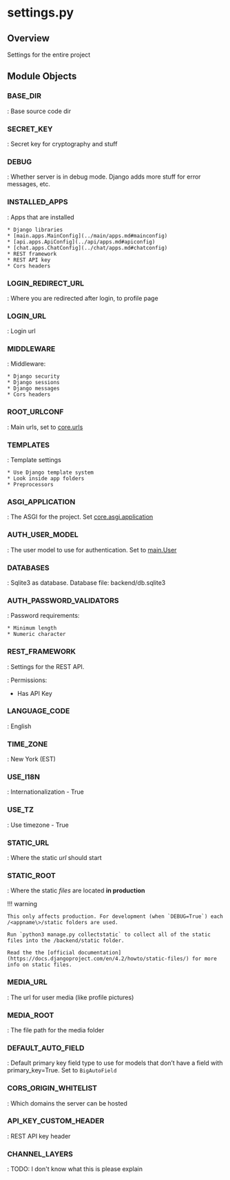 # settings.py

## Overview

Settings for the entire project

## Module Objects

### BASE_DIR

:   Base source code dir

### SECRET_KEY

:   Secret key for cryptography and stuff

### DEBUG

:   Whether server is in debug mode. Django adds more stuff for error messages, etc.

### INSTALLED_APPS

:   Apps that are installed

    * Django libraries
    * [main.apps.MainConfig](../main/apps.md#mainconfig)
    * [api.apps.ApiConfig](../api/apps.md#apiconfig)
    * [chat.apps.ChatConfig](../chat/apps.md#chatconfig)
    * REST framework
    * REST API key
    * Cors headers

### LOGIN_REDIRECT_URL

:   Where you are redirected after login, to profile page

### LOGIN_URL

:   Login url

### MIDDLEWARE

:   Middleware:

    * Django security
    * Django sessions
    * Django messages
    * Cors headers

### ROOT_URLCONF

:   Main urls, set to [core.urls](./urls.md)

### TEMPLATES

:   Template settings

    * Use Django template system
    * Look inside app folders
    * Preprocessors

### ASGI_APPLICATION

:   The ASGI for the project. Set [core.asgi.application](./asgi.md#application)

### AUTH_USER_MODEL

:   The user model to use for authentication. Set to [main.User](../main/models.md#user)

### DATABASES

:   Sqlite3 as database. Database file: backend/db.sqlite3

### AUTH_PASSWORD_VALIDATORS

:   Password requirements:

    * Minimum length
    * Numeric character

### REST_FRAMEWORK

:   Settings for the REST API.

:   Permissions:

* Has API Key

### LANGUAGE_CODE

:   English

### TIME_ZONE

:   New York (EST)

### USE_I18N

:   Internationalization - True

### USE_TZ

:   Use timezone - True

### STATIC_URL

:   Where the static *url* should start

### STATIC_ROOT

:   Where the static *files* are located **in production**

!!! warning

    This only affects production. For development (when `DEBUG=True`) each /<appname\>/static folders are used.
    
    Run `python3 manage.py collectstatic` to collect all of the static files into the /backend/static folder.

    Read the the [official documentation](https://docs.djangoproject.com/en/4.2/howto/static-files/) for more info on static files.

### MEDIA_URL

:   The url for user media (like profile pictures)

### MEDIA_ROOT

:   The file path for the media folder

### DEFAULT_AUTO_FIELD

:   Default primary key field type to use for models that don’t have a field with primary_key=True. Set to `BigAutoField`

### CORS_ORIGIN_WHITELIST

:   Which domains the server can be hosted

### API_KEY_CUSTOM_HEADER

:   REST API key header

### CHANNEL_LAYERS

:   TODO: I don't know what this is please explain
